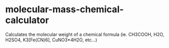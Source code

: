 # molecular-mass-chemical-calculator
Calculates the molecular weight of a chemical formula (ie. CH3COOH, H2O, H2SO4, K3[Fe(CN)6], CuNO3*4H2O, etc...)
